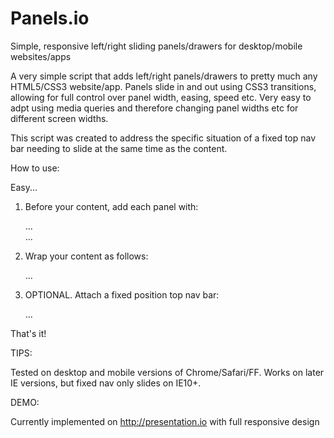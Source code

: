 Panels.io
=========

Simple, responsive left/right sliding panels/drawers for desktop/mobile websites/apps


A very simple script that adds left/right panels/drawers to pretty much any HTML5/CSS3 website/app. Panels slide in and out using CSS3 transitions, allowing for full control over panel width, easing, speed etc. Very easy to adpt using media queries and therefore changing panel widths etc for different screen widths.

This script was created to address the specific situation of a fixed top nav bar needing to slide at the same time as the content. 


How to use:

Easy...

1)  Before your content, add each panel with:
    
    <div class="side-pane left"> ... </div>
    
    <div class="side-pane right"> ... </div>
    
2)  Wrap your content as follows:

    <div id="container"> ... </div>
    
3)  OPTIONAL. Attach a fixed position top nav bar:

    <nav> ... </nav>
    
    
That's it!


TIPS:

Tested on desktop and mobile versions of Chrome/Safari/FF. Works on later IE versions, but fixed nav only slides on IE10+.


DEMO:

Currently implemented on http://presentation.io with full responsive design

